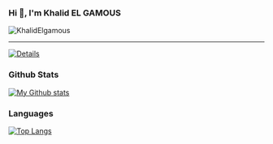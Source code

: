### Hi 👋, I'm Khalid EL GAMOUS

<p align="left">
  <img src="https://komarev.com/ghpvc/?username=KhalidElgamous&label=Profile%20views&color=0e75b6&style=flat" alt="KhalidElgamous" />
</p>


<hr/>


[![Details](https://github-readme-streak-stats.herokuapp.com/?user=KhalidElgamous&theme=nord&hide_border=true)](https://github.com/KhalidElgamous)

<!--p>
  <img align="center" src="https://github-readme-streak-stats.herokuapp.com/?user=KhalidElgamous&" alt="KhalidElgamous" />
</p><br/-->


### Github Stats
[![My Github stats](https://github-readme-stats.vercel.app/api?username=KhalidElgamous&count_private=true&show_icons=true&theme=nord&hide_border=true)](https://github.com/KhalidElgamous)


<!--p>
  <img align="center" src="https://github-readme-stats.vercel.app/api?username=KhalidElgamous&show_icons=true&locale=en" alt="KhalidElgamous" />
</p><br/-->


### Languages
[![Top Langs](https://github-readme-stats.vercel.app/api/top-langs/?username=KhalidElgamous&layout=compact&count_private=true&show_icons=true&theme=nord&hide_border=true)](https://github.com/KhalidElgamous)

<!--p>
  <img align="left" src="https://github-readme-stats.vercel.app/api/top-langs?username=KhalidElgamous&show_icons=true&locale=en&layout=compact" alt="KhalidElgamous" />
</p-->




<!--
**KhalidElgamous/KhalidElgamous** is a ✨ _special_ ✨ repository because its `README.md` (this file) appears on your GitHub profile.

Here are some ideas to get you started:

- 🔭 I’m currently working on ...
- 🌱 I’m currently learning ...
- 👯 I’m looking to collaborate on ...
- 🤔 I’m looking for help with ...
- 💬 Ask me about ...
- 📫 How to reach me: ...
- 😄 Pronouns: ...
- ⚡ Fun fact: ...
-->
